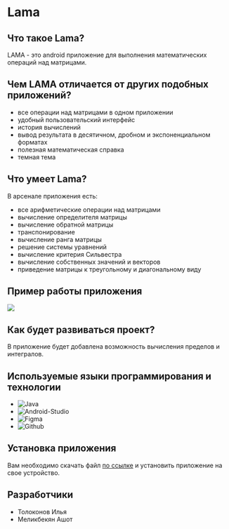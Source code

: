 # Lama

## Что такое Lama?
LAMA - это android приложение для выполнения математических операций над матрицами.

## Чем LAMA отличается от других подобных приложений?
- все операции над матрицами в одном приложении
- удобный пользовательский интерфейс
- история вычислений
- вывод результата в десятичном, дробном и экспоненциальном форматах
- полезная математическая справка
- темная тема

## Что умеет Lama?
В арсенале приложения есть:
- все арифметические операции над матрицами
- вычисление определителя матрицы
- вычисление обратной матрицы
- транспонирование
- вычисление ранга матрицы
- решение системы уравнений
- вычисление критерия Сильвестра
- вычисление собственных значений и векторов
- приведение матрицы к треугольному и диагональному виду

## Пример работы приложения
![](app_test.gif)

## Как будет развиваться проект?
В приложение будет добавлена возможность вычисления пределов и интегралов.

## Используемые языки программирования и технологии

- ![Java](https://img.shields.io/badge/-Java-red?style=for-the-badge&logo=java)
- ![Android-Studio](https://img.shields.io/badge/-Android_Studio-white?style=for-the-badge&logo=android-studio)
- ![Figma](https://img.shields.io/badge/-Figma-white?style=for-the-badge&logo=figma)
- ![Github](https://img.shields.io/badge/-Github-black?style=for-the-badge&logo=github)

## Установка приложения
Вам необходимо скачать файл [по ссылке](https://github.com/std-22/LAMA/releases/download/1.0/app-debug.apk) и установить приложение на свое устройство.

## Разработчики
- Толоконов Илья
- Меликбекян Ашот
